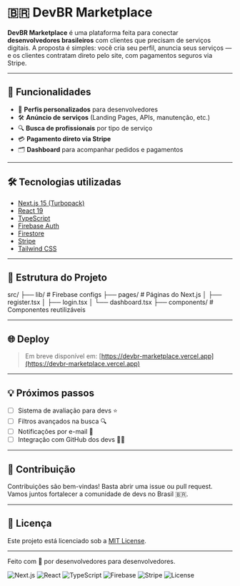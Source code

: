 
# 🇧🇷 DevBR Marketplace

**DevBR Marketplace** é uma plataforma feita para conectar **desenvolvedores brasileiros** com clientes que precisam de serviços digitais. A proposta é simples: você cria seu perfil, anuncia seus serviços — e os clientes contratam direto pelo site, com pagamentos seguros via Stripe.

---

## 🚀 Funcionalidades

- 👤 **Perfis personalizados** para desenvolvedores
- 🛠️ **Anúncio de serviços** (Landing Pages, APIs, manutenção, etc.)
- 🔍 **Busca de profissionais** por tipo de serviço
- 💳 **Pagamento direto via Stripe**
- 🗂️ **Dashboard** para acompanhar pedidos e pagamentos

---

## 🛠️ Tecnologias utilizadas

- [Next.js 15 (Turbopack)](https://nextjs.org/)
- [React 19](https://react.dev/)
- [TypeScript](https://www.typescriptlang.org/)
- [Firebase Auth](https://firebase.google.com/products/auth)
- [Firestore](https://firebase.google.com/products/firestore)
- [Stripe](https://stripe.com/)
- [Tailwind CSS](https://tailwindcss.com/)

---

## 📁 Estrutura do Projeto

src/
├── lib/             # Firebase configs
├── pages/           # Páginas do Next.js
│   ├── register.tsx
│   ├── login.tsx
│   └── dashboard.tsx
├── components/      # Componentes reutilizáveis


---

## 🌐 Deploy

> Em breve disponível em: [https://devbr-marketplace.vercel.app](https://devbr-marketplace.vercel.app)

---

## 💡 Próximos passos

- [ ] Sistema de avaliação para devs ⭐
- [ ] Filtros avançados na busca 🔍
- [ ] Notificações por e-mail 📩
- [ ] Integração com GitHub dos devs 👨‍💻

---

## 🙌 Contribuição

Contribuições são bem-vindas! Basta abrir uma issue ou pull request. Vamos juntos fortalecer a comunidade de devs no Brasil 🇧🇷.

---

## 📄 Licença

Este projeto está licenciado sob a [MIT License](LICENSE).

---

Feito com 💙 por desenvolvedores para desenvolvedores.

![Next.js](https://img.shields.io/badge/Next.js-15-blue?logo=next.js)
![React](https://img.shields.io/badge/React-19-blue?logo=react)
![TypeScript](https://img.shields.io/badge/TypeScript-5-blue?logo=typescript)
![Firebase](https://img.shields.io/badge/Firebase-auth%20%7C%20firestore-yellow?logo=firebase)
![Stripe](https://img.shields.io/badge/Stripe-payments-blueviolet?logo=stripe)
![License](https://img.shields.io/github/license/Reinaldo-Fernandes/devbr-marketplace)
